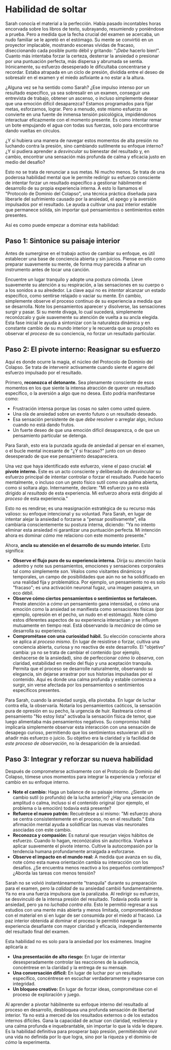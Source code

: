 # Habilidad de soltar

Sarah conocía el material a la perfección. Había pasado incontables horas encorvada sobre los libros de texto, subrayando, resumiendo y poniéndose a prueba. Pero a medida que la fecha crucial del examen se acercaba, un nudo familiar se le apretó en el estómago. Su mente se convirtió en un proyector implacable, mostrando escenas vívidas de fracaso, diseccionando cada posible punto débil y gritando: "¡*Debe* hacerlo bien!". Cuanto más intentaba forzar la certeza, desterrar la ansiedad o presionar por una puntuación perfecta, más dispersa y abrumada se sentía. Irónicamente, su esfuerzo desesperado le dificultaba concentrarse y recordar. Estaba atrapada en un ciclo de presión, dividida entre el deseo de sobresalir en el examen y el miedo asfixiante a no estar a la altura.

¿Alguna vez se ha sentido como Sarah? ¿Ese impulso intenso por un resultado específico, ya sea sobresalir en un examen, conseguir una entrevista de trabajo, obtener un ascenso, o incluso simplemente desear que una emoción difícil desaparezca? Estamos programados para fijar metas, esforzarnos, lograr. Pero a menudo, este mismo esfuerzo se convierte en una fuente de inmensa tensión psicológica, impidiéndonos interactuar eficazmente con el momento presente. Es como intentar remar un bote empujando el agua con todas sus fuerzas, solo para encontrarse dando vueltas en círculos.

¿Y si hubiera una manera de navegar estos momentos de alta presión no luchando contra la presión, sino cambiando sutilmente su enfoque interno? ¿Y si pudiera aprender a *desvincular* su bienestar del resultado y, en cambio, encontrar una sensación más profunda de calma y eficacia justo en medio del desafío?

Esto no se trata de renunciar a sus metas. Ni mucho menos. Se trata de una poderosa habilidad mental que le permite redirigir su esfuerzo consciente de intentar forzar un resultado específico a gestionar hábilmente el desarrollo de su propia experiencia interna. A esto lo llamamos el "Protocolo de Dominio del Colapso", una técnica práctica diseñada para liberarle del sufrimiento causado por la ansiedad, el apego y la aversión impulsados por el resultado. Le ayuda a cultivar una paz interior estable que permanece sólida, sin importar qué pensamientos o sentimientos estén presentes.

Así es como puede empezar a dominar esta habilidad:

## **Paso 1: Sintonice su paisaje interior**

Antes de sumergirse en el trabajo activo de cambiar su enfoque, es útil establecer una base de conciencia abierta y sin juicios. Piense en ello como preparar suavemente su mente, de forma muy parecida a afinar un instrumento antes de tocar una canción.

Encuentre un lugar tranquilo y adopte una postura cómoda. Lleve suavemente su atención a su respiración, a las sensaciones en su cuerpo o a los sonidos a su alrededor. La clave aquí no es *intentar* alcanzar un estado específico, como sentirse relajado o vaciar su mente. En cambio, simplemente observe el proceso continuo de su experiencia a medida que se desarrolla. Note los pensamientos aparecer y disolverse, las sensaciones surgir y pasar. Si su mente divaga, lo cual sucederá, simplemente reconózcalo y guíe suavemente su atención de vuelta a su ancla elegida. Esta fase inicial le ayuda a sintonizar con la naturaleza dinámica y en constante cambio de su mundo interior y le recuerda que su propósito es observar el *proceso* de su conciencia, no forzar un resultado particular.

## **Paso 2: El pivote interno: Reasignar su esfuerzo**

Aquí es donde ocurre la magia, el núcleo del Protocolo de Dominio del Colapso. Se trata de intervenir activamente cuando siente el agarre del esfuerzo impulsado por el resultado.

Primero, **reconozca el detonante.** Sea plenamente consciente de esos momentos en los que siente la intensa atracción de querer un resultado específico, o la aversión a algo que no desea. Esto podría manifestarse como:

*   Frustración intensa porque las cosas no salen como usted quiere.
*   Una ola de ansiedad sobre un evento futuro o un resultado deseado.
*   Esa sensación persistente de que *debe* resolver o arreglar algo, incluso cuando no está dando frutos.
*   Un fuerte deseo de que una emoción difícil desaparezca, o de que un pensamiento particular se detenga.

Para Sarah, esto era la punzada aguda de ansiedad al pensar en el examen, o el bucle mental incesante de "¿Y si fracaso?" junto con un deseo desesperado de que ese pensamiento desapareciera.

Una vez que haya identificado este esfuerzo, viene el paso crucial: **el pivote interno.** Este es un acto consciente y deliberado de *desvincular* su esfuerzo principal de intentar controlar o forzar el resultado. Puede hacerlo mentalmente, o incluso con un gesto físico sutil como una palma abierta, como si soltara algo. Internamente, declare: "Mi esfuerzo ya no está dirigido al *resultado* de esta experiencia. Mi esfuerzo ahora está dirigido al *proceso* de esta experiencia."

Esto no es rendirse; es una reasignación estratégica de su recurso más valioso: su enfoque intencional y su voluntad. Para Sarah, en lugar de intentar alejar la ansiedad o forzarse a "pensar positivamente", ella cambiaría conscientemente su postura interna, diciendo: "Ya no intento eliminar esta ansiedad ni garantizar una puntuación perfecta. Mi intención ahora es dominar *cómo* me relaciono con este momento presente."

Ahora, **ancla su atención en el desarrollo de su mundo interior.** Esto significa:

*   **Observe el flujo puro de su experiencia interna.** Dirija su atención hacia adentro y note sus pensamientos, emociones y sensaciones corporales tal como simplemente *son*. Véalos como visitantes dinámicos y temporales, un campo de posibilidades que aún no se ha solidificado en una realidad fija y problemática. Por ejemplo, un pensamiento no es solo "fracaso"; es una activación neuronal fugaz, una imagen pasajera, un eco débil.
*   **Observe cómo ciertos pensamientos o sentimientos se fortalecen.** Preste atención a *cómo* un pensamiento gana intensidad, o cómo una emoción como la ansiedad se manifiesta como sensaciones físicas (por ejemplo, opresión en el pecho, un nudo en el estómago). Note cómo estos diferentes aspectos de su experiencia interactúan y se influyen mutuamente en tiempo real. Está observando la *mecánica* de cómo se desarrolla su experiencia.
*   **Comprométase con una curiosidad hábil.** Su elección consciente ahora se aplica al *proceso mismo*. En lugar de resistirse o forzar, cultiva una conciencia abierta, curiosa y no reactiva de este desarrollo. El "objetivo" cambia: ya no se trata de cambiar el contenido (por ejemplo, deshacerse de la ansiedad), sino de perfeccionar *cómo lo observa*, con claridad, estabilidad en medio del flujo y una aceptación tranquila. Permita que el proceso se desarrolle naturalmente, observando su elegancia, sin dejarse arrastrar por sus historias impulsadas por el contenido. Aquí es donde una calma profunda y estable comienza a surgir, sin verse afectada por los pensamientos o sentimientos específicos presentes.

Para Sarah, cuando la ansiedad surgía, ella pivotaba. En lugar de luchar contra ella, la observaría. Notaría los pensamientos caóticos, la sensación pura de opresión en su pecho, la urgencia de huir. Rastrearía cómo el pensamiento "No estoy lista" activaba la sensación física de temor, que luego alimentaba más pensamientos negativos. Su compromiso hábil implicaría simplemente observar esta interacción con una sensación de desapego curioso, permitiendo que los sentimientos estuvieran allí sin añadir más esfuerzo o juicio. Su objetivo era la claridad y la facilidad de *este proceso de observación*, no la desaparición de la ansiedad.

## **Paso 3: Integrar y reforzar su nueva habilidad**

Después de comprometerse activamente con el Protocolo de Dominio del Colapso, tómese unos momentos para integrar la experiencia y reforzar el cambio en su enfoque interno.

*   **Note el cambio:** Haga un balance de su paisaje interno. ¿Siente un cambio sutil (o profundo) de la lucha anterior? ¿Hay una sensación de amplitud o calma, incluso si el contenido original (por ejemplo, el problema o la emoción) todavía está presente?
*   **Refuerce el nuevo patrón:** Recuérdese a sí mismo: "Mi esfuerzo ahora se centra consistentemente en el proceso, no en el resultado." Esta afirmación mental ayuda a solidificar las nuevas vías neuronales asociadas con este cambio.
*   **Reconozca y compasión:** Es natural que resurjan viejos hábitos de esfuerzo. Cuando lo hagan, reconózcalos sin autocrítica. Vuelva a aplicar suavemente el pivote interno. Cultive la autocompasión por la tendencia humana profundamente arraigada a esforzarse.
*   **Observe el impacto en el mundo real:** A medida que avanza en su día, note cómo esta nueva orientación cambia su interacción con los desafíos. ¿Se encuentra menos reactivo a los pequeños contratiempos? ¿Aborda las tareas con menos tensión?

Sarah no se volvió instantáneamente "tranquila" durante su preparación para el examen, pero la *calidad* de su ansiedad cambió fundamentalmente. Ya no era una fuerza impulsora que la paralizaba. Al redirigir su esfuerzo, se desvinculó de la intensa presión del resultado. Todavía podía sentir la ansiedad, pero ya no *luchaba contra ella*. Esto le permitió regresar a sus estudios con una mente más abierta y menos limitada, comprometiéndose con el material en sí en lugar de ser consumida por el miedo al fracaso. La paz interior obtenida al dominar el proceso le permitió navegar la experiencia desafiante con mayor claridad y eficacia, independientemente del resultado final del examen.

Esta habilidad no es solo para la ansiedad por los exámenes. Imagine aplicarla a:

*   **Una presentación de alto riesgo:** En lugar de intentar desesperadamente controlar las reacciones de la audiencia, concéntrese en la claridad y la entrega de su mensaje.
*   **Una conversación difícil:** En lugar de luchar por un resultado específico, concéntrese en escuchar verdaderamente y expresarse con integridad.
*   **Un bloqueo creativo:** En lugar de forzar ideas, comprométase con el proceso de exploración y juego.

Al aprender a pivotar hábilmente su enfoque interno del resultado al proceso en desarrollo, desbloquea una profunda sensación de libertad interior. Ya no está a merced de los resultados externos o de los estados internos difíciles. Gana la capacidad de actuar con claridad, resiliencia y una calma profunda e inquebrantable, sin importar lo que la vida le depare. Es la habilidad definitiva para prosperar bajo presión, permitiéndole vivir una vida no definida por lo que logra, sino por la riqueza y el dominio de *cómo* la experimenta.
